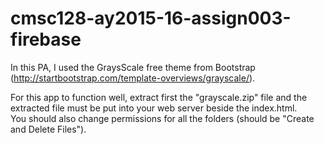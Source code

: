 # cmsc128-ay2015-16-assign003-firebase

In this PA, I used the GraysScale free theme from Bootstrap (http://startbootstrap.com/template-overviews/grayscale/).<br>

For this app to function well, extract first the "grayscale.zip" file and the extracted file must be put into your web server beside the index.html. <br>
You should also change permissions for all the folders (should be "Create and Delete Files"). <br>

